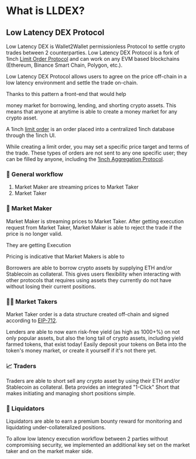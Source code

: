 # What is LLDEX?

## Low Latency DEX Protocol

Low Latency DEX is Wallet2Wallet permissionless Protocol to settle crypto trades between 2 counterparties. Low Latency DEX Protocol is a fork of 1inch [Limit Order Protocol](https://github.com/1inch/limit-order-protocol) and can work on any EVM based blockchains \(Ethereum, Binance Smart Chain, Polygon, etc.\).

Low Latency DEX Protocol allows users to agree on the price off-chain in a low latency environment and settle the trade on-chain.





Thanks to this pattern a front-end that would help



money market for borrowing, lending, and shorting crypto assets. This means that anyone at anytime is able to create a money market for any crypto asset.

A 1inch [limit order](https://help.1inch.exchange/en/articles/4585134-what-is-a-limit-order) is an order placed into a centralized 1inch database through the 1inch UI. 



While creating a limit order, you may set a specific price target and terms of the trade. These types of orders are not sent to any one specific user; they can be filled by anyone, including the [1inch Aggregation Protocol](https://help.1inch.io/en/articles/4585093-what-is-1inch).  


### 🤝 General workflow

1. Market Maker are streaming prices to Market Taker
2. Market Taker 



### 🤝 Market Maker

Market Maker is streaming prices to Market Taker. After getting execution request from Market Taker, Market Maker is able to reject the trade if the price is no longer valid.

They are getting Execution 

Pricing is indicative that Market Makers is able to 

Borrowers are able to borrow crypto assets by supplying ETH and/or Stablecoin as collateral. This gives users flexibility when interacting with other protocols that requires using assets they currently do not have without losing their current positions.

### 👨‍🌾 Market Takers



Market Taker order is a data structure created off-chain and signed according to [EIP-712](https://eips.ethereum.org/EIPS/eip-712).

Lenders are able to now earn risk-free yield \(as high as 1000+%\) on not only popular assets, but also the long tail of crypto assets, including yield farmed tokens, that exist today! Easily deposit your tokens on Beta into the token's money market, or create it yourself if it's not there yet.

### 

### 📈 Traders

Traders are able to short sell any crypto asset by using their ETH and/or Stablecoin as collateral. Beta provides an integrated "1-Click" Short that makes initiating and managing short positions simple.

### 🧨 Liquidators

Liquidators are able to earn a premium bounty reward for monitoring and liquidating under-collateralized positions.







To allow low latency execution workflow between 2 parties without compromising security, we implemented an additional key set on the market taker and on the market maker side.

